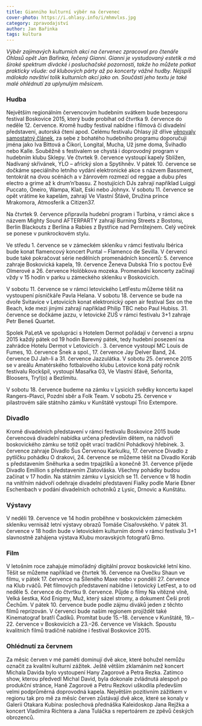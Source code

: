 ```yaml
---
title: Gianniho kulturní výběr na červenec
cover-photo: https://i.ohlasy.info/i/mhmvlxs.jpg
category: zpravodajství
author: Jan Bařinka
tags: kultura
---
```


*Výběr zajímavých kulturních akcí na červenec zpracoval pro čtenáře Ohlasů opět Jan Bařinka, řečený Gianni. Gianni je vystudovaný estetik a má široké spektrum divácké i posluchačské pozornosti, takže ho můžete potkat prakticky všude: od klubových párty až po koncerty vážné hudby. Nejspíš málokdo navštíví tolik kulturních akcí jako on. Součástí jeho textu je také malé ohlédnutí za uplynulým měsícem.*

### Hudba

Největším regionálním červencovým hudebním svátkem bude bezesporu festival Boskovice 2015, který bude probíhat od čtvrtka 9. července do neděle 12. července. Kromě hudby festival nabídne i filmová či divadelní představení, autorská čtení apod. Celému festivalu Ohlasy již dříve [věnovaly samostatný článek](http://ohlasy.info/clanky/2015/06/festival-boskovice-2015.html), za sebe z bohatého hudebního programu doporučuji jména jako Iva Bittová a Čikori, Longital, Mucha, Už jsme doma, Švihadlo nebo Kalle.  Souběžně s festivalem se chystá i doprovodný program v hudebním klubu Sklepy. Ve čtvrtek 9. července vystoupí kapely Sblížen, Nadívaný skřivánek, YLO – africký slon a Spytihněv. V pátek 10. července se dočkáme speciálního letního vydání elektronické akce s názvem Bassment, tentokrát na dvou scénách a v žánrovém rozmezí od reggae a dubu přes electro a grime až k drum’n’bassu. Z hostujících DJs zahrají například Luiggi Puccato, Oneiro, Wampa, Klait, Eski nebo Johnyx. V sobotu 11. července se opět vrátíme ke kapelám, zahrají Ve Vlastní Šťávě, Družina prince Mrakomora, Atmosferik a Citizen37.

Na čtvrtek 9. července připravila hudební program i Turbína, v rámci akce s názvem Mighty Sound AFTERPARTY zahrají Burning Streets z Bostonu, Berlin Blackouts z Berlína a Rabies z Bystřice nad Pernštejnem. Celý večírek se ponese v punkrockovém stylu.

Ve středu 1. července se v zámeckém skleníku v rámci festivalu Ibérica bude konat flamencový koncert Puntal – Flamenco de Sevilla. V červenci bude také pokračovat série nedělních promenádních koncertů: 5. července zahraje Boskovická kapela, 19. července Ženeva Dubská Trio s poctou Evě Olmerové a 26. července Holóbkova mozeka. Promenádní koncerty začínají vždy v 15 hodin v parku u zámeckého skleníku v Boskovicích.

V sobotu 11. července se v rámci letovického LetFestu můžeme těšit na vystoupení písničkáře Pavla Helana. V sobotu 18. července se bude na dvoře Svitavice v Letovicích konat elektronický open air festival Sex on the Beach, kde mezi jinými zahrají například Philip TBC nebo Paul Hubiss. 31. července se dočkáme jazzu, v letovické ZUŠ v rámci festivalu 3+1 zahraje Petr Beneš Quartet.

Spolek PaLetA ve spolupráci s Hotelem Dermot pořádají v červenci a srpnu 2015 každý pátek od 19 hodin Barevný pátek, tedy hudební posezení na zahrádce Hotelu Dermot v Letovicích . 3. července vystoupí MC Louis de Fumes, 10. července Šnek a spol., 17. července Jay Delver Band, 24. července DJ Jah-li a 31. července Jazzulátka. V sobotu 25. července 2015 se v areálu Amatérského fotbalového klubu Letovice koná pátý ročník festivalu Rockšpíl, vystoupí Masařka 03, Ve Vlastní šťávě, Seňorita, Bloosers, Try!(o) a Bezlimitu.

V sobotu 18. července budeme na zámku v Lysicích svědky koncertu kapel Rangers-Plavci, Pozdní sběr a Folk Team. V sobotu 25. července v pilastrovém sále státního zámku v Kunštátě vystoupí Trio Extempore.

### Divadlo

Kromě divadelních představení v rámci festivalu Boskovice 2015 bude červencová divadelní nabídka určena především dětem, na nádvoří boskovického zámku se totiž opět vrací tradiční Pohádkový hřebínek. 3. července zahraje Divadlo Šus Červenou Karkulku, 17. července Divadlo z pytlíčku pohádku O drakovi, 24. července se můžeme těšit na Divadlo Koráb s představením Sněhurka a sedm trpajzlíků a konečně 31. července přijede Divadlo Emillion s představením Zlatovláska. Všechny pohádky budou začínat v 17 hodin. Na státním zámku v Lysicích se 11. července v 18 hodin na vnitřním nádvoří odehraje divadelní představení Fialky podle Marie Ebner Eschenbach v podání divadelních ochotníků z Lysic, Drnovic a Kunštátu.

### Výstavy

V neděli 19. července ve 14 hodin proběhne v boskovickém zámeckém skleníku vernisáž letní výstavy obrazů Tomáše Císařovského. V pátek 31. července v 18 hodin bude v letovickém kulturním domě v rámci festivalu 3+1 slavnostně zahájena výstava Klubu moravských fotografů Brno.

### Film

V letošním roce zahajuje mimořádný digitální provoz boskovické letní kino. Těšit se můžeme například ve čtvrtek 16. července na Ovečku Shaun ve filmu, v pátek 17. července na Šíleného Maxe nebo v pondělí 27. července na Klub rváčů. Pět filmových představení nabídne i letovický LetFest, a to od neděle 5. července do čtvrtku 9. července. Půjde o filmy Na vítězné vlně, Velká šestka, Kód Enigmy, Muž, který sázel stromy, a dokument Češi proti Čechům. V pátek 10. července bude podle zájmu diváků jeden z těchto filmů reprízován. V červenci bude naším regionem projíždět také Kinematograf bratří Čadíků. Promítat bude 15.–18. července v Kunštátě, 19.–22. července v Boskovicích a 23.–26. července ve Vískách. Spoustu kvalitních filmů tradičně nabídne i festival Boskovice 2015.

### Ohlédnutí za červnem

Za měsíc červen v mé paměti dominují dvě akce, které bohužel nemůžu označit za kvalitní kulturní zážitek. Ještě větším zklamáním než koncert Michala Davida bylo vystoupení Hany Zagorové a Petra Rezka. Zatímco show, kterou předvedl Michal David, byla dokonale zvládnutá alespoň po produkční stránce, Haně Zagorové a Petru Rezkovi uškodila především velmi podprůměrná doprovodná kapela. Největším pozitivním zážitkem v regionu tak pro mě za měsíc červen zůstávají dvě akce, které se konaly v Galerii Otakara Kubína: poslechová přednáška Kaleidoskop Jana Rejžka a koncert Vladimíra Richtera a Jana Tuláčka s repertoárem ze zpěvů českých obrozenců.
